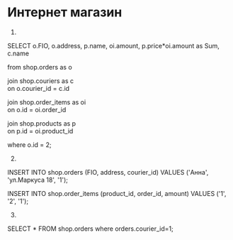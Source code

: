 # Интернет магазин
1.  
SELECT o.FIO, o.address, p.name, oi.amount, p.price*oi.amount as Sum, c.name   

from shop.orders as o  

join shop.couriers as c  
on o.courier_id = c.id  

join shop.order_items as oi  
on o.id = oi.order_id  

join shop.products as p  
on p.id = oi.product_id  

where o.id = 2; 

2.
INSERT INTO shop.orders (FIO, address, courier_id) VALUES ('Анна', 'ул.Маркуса 18', '1');  

INSERT INTO shop.order_items (product_id, order_id, amount) VALUES ('1', '2', '1');  

3.
SELECT * FROM shop.orders where orders.courier_id=1;  
